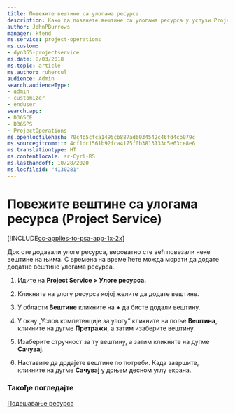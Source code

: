 ```yaml
---
title: Повежите вештине са улогама ресурса
description: Како да повежете вештине са улогама ресурса у услузи Project Service
author: JohnPBurrows
manager: kfend
ms.service: project-operations
ms.custom:
- dyn365-projectservice
ms.date: 8/03/2018
ms.topic: article
ms.author: ruhercul
audience: Admin
search.audienceType:
- admin
- customizer
- enduser
search.app:
- D365CE
- D365PS
- ProjectOperations
ms.openlocfilehash: 70c4b5cfca1495cb887ad6034542c46fd4cb079c
ms.sourcegitcommit: 4cf1dc1561b92fca4175f0b3813133c5e63ce8e6
ms.translationtype: HT
ms.contentlocale: sr-Cyrl-RS
ms.lasthandoff: 10/28/2020
ms.locfileid: "4130281"
---
```

# <a name="associate-skills-with-resource-roles-project-service"></a>Повежите вештине са улогама ресурса (Project Service)

[!INCLUDE[cc-applies-to-psa-app-1x-2x](../includes/cc-applies-to-psa-app-1x-2x.md)]

Док сте додавали улоге ресурса, вероватно сте већ повезали неке вештине на њима. С времена на време ћете можда морати да додате додатне вештине улогама ресурса.  
  
1.  Идите на **Project Service > Улоге ресурса.**  
  
2.  Кликните на улогу ресурса којој желите да додате вештине.  
  
3.  У области **Вештине** кликните на **+** да бисте додали вештину.  
  
4.  У окну „Услов компетенције за улогу“ кликните на поље **Вештина**, кликните на дугме **Претражи**, а затим изаберите вештину.  
  
5.  Изаберите стручност за ту вештину, а затим кликните на дугме **Сачувај**.  
  
6.  Наставите да додајете вештине по потреби. Када завршите, кликните на дугме **Сачувај** у доњем десном углу екрана.  
  
### <a name="see-also"></a>Такође погледајте  
 [Подешавање ресурса](../psa/set-up-resources.md)

